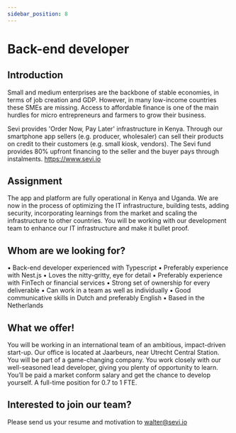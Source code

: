 ```yaml
---
sidebar_position: 8
---
```


# Back-end developer

## Introduction
Small and medium enterprises are the backbone of stable economies, in terms of job creation and GDP. However, in many low-income countries these SMEs are missing. Access to affordable finance is one of the main hurdles for micro entrepreneurs and farmers to grow their business. 

Sevi provides 'Order Now, Pay Later' infrastructure in Kenya. Through our smartphone app sellers (e.g. producer, wholesaler) can sell their products on credit to their customers (e.g. small kiosk, vendors). The Sevi fund provides 80% upfront financing to the seller and the buyer pays through instalments. https://www.sevi.io

## Assignment
The app and platform are fully operational in Kenya and  Uganda. We are now in the process of optimizing the IT infrastructure, building tests, adding security, incorporating learnings from the market and scaling the infrastructure to other countries. You will be working with our development team to enhance our IT infrastructure and make it bullet proof. 

## Whom are we looking for?
▪	Back-end developer experienced with Typescript 
▪	Preferably experience with Nest.js
▪	Loves the nitty-gritty, eye for detail
▪	Preferably experience with FinTech or financial services
▪	Strong set of ownership for every deliverable 
▪	Can work in a team as well as individually
▪	Good communicative skills in Dutch and preferably English 
▪	Based in the Netherlands

## What we offer!
You will be working in an international team of an ambitious, impact-driven start-up. Our office is located at Jaarbeurs, near Utrecht Central Station. You will be part of a game-changing company. You work closely with our well-seasoned lead developer, giving you plenty of opportunity to learn. You’ll be paid a market conform salary and get the chance to develop yourself. A full-time position for 0.7 to 1 FTE.

## Interested to join our team?
Please send us your resume and motivation to walter@sevi.io
